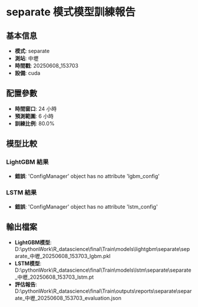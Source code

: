 
# separate 模式模型訓練報告

## 基本信息
- **模式**: separate
- **測站**: 中壢
- **時間戳**: 20250608_153703
- **設備**: cuda

## 配置參數
- **時間窗口**: 24 小時
- **預測範圍**: 6 小時
- **訓練比例**: 80.0%

## 模型比較

### LightGBM 結果

- **錯誤**: 'ConfigManager' object has no attribute 'lgbm_config'

### LSTM 結果

- **錯誤**: 'ConfigManager' object has no attribute 'lstm_config'


## 輸出檔案
- **LightGBM模型**: D:\pythonWork\R_datascience\final\Train\models\lightgbm\separate\separate_中壢_20250608_153703_lgbm.pkl
- **LSTM模型**: D:\pythonWork\R_datascience\final\Train\models\lstm\separate\separate_中壢_20250608_153703_lstm.pt
- **評估報告**: D:\pythonWork\R_datascience\final\Train\outputs\reports\separate\separate_中壢_20250608_153703_evaluation.json
